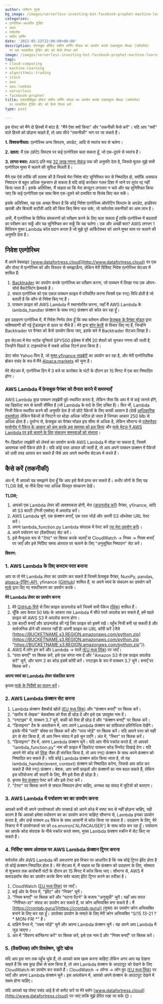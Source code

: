 ```yaml
---
author: जस्टिन गुएसे
bg_image: /images/serverless-investing-bot-facebook-prophet-machine-learning.png
categories:
- एल्गोरिथ्म-आधारित ट्रेडिंग
- aws
- सर्वरलेस
- मशीन लर्निंग
date: '2022-05-23T22:00:00+00:00'
description: एफेसबुक प्रॉफिट मशीन लर्निंग मॉडल का उपयोग करके एडब्ल्यूएस लैम्ब्डा (सर्वरलेस)
  पर एक स्वचालित ट्रेडिंग बॉट को कैसे तैनात करें
image: /images/serverless-investing-bot-facebook-prophet-machine-learning-1.png
tags:
- cloud-computing
- machine-learning
- algorithmic-trading
- stock
- aws
- aws-lambda
- serverless
- facebook-prophet
title: एफएसीबीबुक प्रोफेट मशीन लर्निंग मॉडल का उपयोग करके एडब्ल्यूएस लैम्ब्डा (सर्वरलेस)
  पर स्वचालित ट्रेडिंग बॉट को कैसे तैनात करें
type: post

---
```

इस पोस्ट को मैंने दो हिस्सों में बांटा है: "मैंने ऐसा क्यों किया" और "तकनीकी कैसे करें"। यदि आप "क्यों" वाले हिस्से को छोड़ना चाहते हैं, तो आप सीधे "तकनीकी" भाग पर जा सकते हैं।


**1. विश्वसनीयता:** एल्गोरिथ्म अन्य सिस्टम, अपडेट, आदि से स्वतंत्र रूप से चलेगा।

**2. दक्षता:** मैं एक (छोटे) सिस्टम पर कई एल्गोरिदम चला सकता हूँ, जो एक-दूसरे से स्वतंत्र हैं।

**3. लागत बचत:** AWS प्रति माह [32 लाख गणना सेकंड](https://aws.amazon.com/lambda/?did=ft_card&trk=ft_card) तक की अनुमति देता है, जिससे मूलतः मुझे सभी एल्गोरिदम मुफ्त में चलाने की सुविधा मिलती है।

मैंने एक ऐसे तरीके की तलाश की है जिससे मेरा निवेश बॉट सुनिश्चित रूप से निष्पादित हो, क्योंकि असफल निष्पादन से बहुत अधिक नुकसान हो सकता है यदि कोई कारोबार गलत दिशा में जाने पर तुरंत रद्द नहीं किया जाता है। इसके अतिरिक्त, मैं चाहता था कि मेरा कंप्यूटर लगातार न चले और यह सुनिश्चित किया जाए कि कई एल्गोरिदम एक साथ बिना एक-दूसरे को प्रभावित या विलंब किए चल सकें।

इसके अतिरिक्त, यह एक अच्छा विचार है कि कोई निवेश एल्गोरिथ्म ऑपरेटिंग सिस्टम के अपडेट, हार्डवेयर खराबी और बिजली कटौती आदि की चिंता किए बिना चल सके, जो सर्वरलेस तकनीकों का आम लाभ है।

अभी, मैं एल्गोरिथ्म के विभिन्न संस्करणों को परीक्षण करने के लिए चला सकता हूँ ताकि एल्गोरिथ्म में बदलावों का परीक्षण कर सकूँ और यह सुनिश्चित कर सकूँ कि यह चलेगा। एक और अच्छी बात? AWS लगभग 1 मिलियन मुफ्त Lambda कॉल प्रदान करता है जो मुझे पूरे आर्किटेक्चर को अपने मुफ्त स्तर पर चलाने की अनुमति देता है।


## निवेश एल्गोरिथ्म

मैं अपने वेबसाइट [www.datafortress.cloud](http://www.datafortress.cloud) पर एक और पोस्ट में एल्गोरिथ्म को और विस्तार से समझाऊँगा, लेकिन मेरी विशिष्ट निवेश एल्गोरिथ्म सेटअप में शामिल हैं:

1. [Backtrader](https://www.backtrader.com/) का उपयोग करके एल्गोरिथ्म का परीक्षण करना, जो पायथन में लिखा गया एक ओपन-सोर्स बैकटेस्टिंग फ्रेमवर्क है।
2. सफल एल्गोरिथ्म को एक एकल पायथन फ़ाइल में परिवर्तित करना जिसमें एक रन() विधि होती है जो बताती है कि कौन से निवेश किए गए हैं।
3. पायथन फ़ाइल को AWS Lambda में स्थानांतरित करना, जहाँ मैं AWS Lambda के lambda_handler फ़ंक्शन के साथ रन() फ़ंक्शन को कॉल कर रहा हूँ।

इस उदाहरण एल्गोरिथ्म में, मैं निवेश निर्णय लेता हूँ कि क्या वर्तमान कीमत [फ़ेसबुक के पैगंबर मॉडल](https://facebook.github.io/prophet/) द्वारा भविष्यवाणी की गई ट्रेंडलाइन से ऊपर या नीचे है। मेरे द्वारा [शॉन केली](http://seangtkelley.me/blog/2018/08/15/algo-trading-pt2) से विचार लिए गए हैं, जिन्होंने Backtrader पर पैगंबर को कैसे उपयोग किया जाए, इसके बारे में Backtrader सेटअप लिखा है।

इस सेटअप में मेरा स्टॉक यूनिवर्स SPY500 इंडेक्स में शीर्ष 20 शेयरों को चुनकर गणना की जाती है, जिन्होंने पिछले X टाइमस्टेप्स में सबसे अधिक रिटर्न प्राप्त किया है।

डेटा स्रोत Yahoo वित्त है, जो [मुफ्त yfinance लाइब्रेरी](https://pypi.org/project/yfinance/) का उपयोग कर रहा है, और मेरी एल्गोरिदमिक ब्रोकर पसंद के रूप में मैंने [Alpaca.markets](https://alpaca.markets/) को चुना है।

मेरे सेटअप में, एल्गोरिथ्म दिन में 3 बजे या कारोबार के घंटों के दौरान हर 15 मिनट में एक बार निष्पादित होगा।

### AWS Lambda में फ़ेसबुक पैगंबर को तैनात करने में समस्याएँ

AWS Lambda कुछ पायथन लाइब्रेरी पूर्व-स्थापित करता है, लेकिन जैसा कि आप में से कई जानते होंगे, यह डिफ़ॉल्ट रूप से काफी सीमित है (जो Lambda के वादे के लिए उचित है)। फिर भी, Lambda निजी पैकेज स्थापित करने की अनुमति देता है जो छोटे पैकेजों के लिए काफी आसान है (देखें [आधिकारिक दस्तावेज़](https://docs.aws.amazon.com/lambda/latest/dg/python-package.html)) लेकिन पैकेजों से निपटने पर थोड़ा अधिक जटिल हो जाता है जिनका आकार 250 Mb से अधिक होता है। दुर्भाग्य से, फ़ेसबुक का पैगंबर मॉडल इस सीमा से अधिक है, लेकिन सौभाग्य से [एलेक्जेंडर मत्सेनोव ने पैकेज के आकार को कम करके इस समस्या को हल किया](https://towardsdatascience.com/how-to-get-fbprophet-work-on-aws-lambda-c3a33a081aaf) और [मार्क मेट्ज़ ने AWS Lambda पर इसे चलाने के लिए संकलन समस्याओं को संभाला](https://github.com/marcmetz/How-To-Deploy-Facebook-Prophet-on-AWS-Lambda)।

गैर-डिफ़ॉल्ट लाइब्रेरी को लेयर्स का उपयोग करके AWS Lambda में जोड़ा जा सकता है, जिसमें आवश्यक सभी पैकेज होते हैं। यदि कोई परत आयात की जाती है, तो आप अपने पायथन फ़ंक्शन में पैकेजों को उसी तरह आयात कर सकते हैं जैसे आप अपने स्थानीय सेटअप में करते हैं।


## कैसे करें (तकनीकी)

अंत में, मैं आपको यह समझाने देता हूँ कि आप इसे कैसे प्राप्त कर सकते हैं। अधीर लोगों के लिए यह TLDR देखें, या नीचे दिया गया अधिक विस्तृत संस्करण देखें।

**TLDR;**

1. आपको एक Lambda लेयर की आवश्यकता होगी, मेरा ([डाउनलोड करें](https://github.com/JustinGuese/How-To-Deploy-Facebook-Prophet-on-AWS-Lambda/raw/master/python.zip)) पैगंबर, yfinance, आदि को S3 बाल्टी (निजी एक्सेस) में अपलोड करें।
2. AWS Lambda चुनें, एक फ़ंक्शन बनाएँ, एक परत जोड़ें और अपनी S3 ऑब्जेक्ट URL पेस्ट करें।
3. अपना lambda_function.py Lambda संपादक में पेस्ट करें ([या मेरा उपयोग करें](https://github.com/JustinGuese/How-To-Deploy-Facebook-Prophet-on-AWS-Lambda/blob/master/lambda_function.py))।
4. अपने पर्यावरण चर (वैकल्पिक) सेट करें।
5. इसे मैन्युअल रूप से "टेस्ट" पर क्लिक करके चलाएँ या CloudWatch -> नियम -> नियम बनाएँ पर जाएँ और इसे निर्दिष्ट समय अंतराल पर चलाने के लिए "अनुसूचित निष्पादन" सेट करें।


**विवरण:**

### 1. AWS Lambda के लिए कस्टम परत बनाना

आप या तो मेरे Lambda लेयर का उपयोग कर सकते हैं जिसमें फ़ेसबुक पैगंबर, NumPy, pandas, [alpaca-ट्रेडिंग-API](https://github.com/alpacahq/alpaca-trade-api-python), yfinance ([GitHub](https://github.com/JustinGuese/How-To-Deploy-Facebook-Prophet-on-AWS-Lambda)) शामिल हैं, या अपने स्वयं के संकलन का उपयोग करें [मार्क](https://medium.com/@marc.a.metz/docker-run-rm-it-v-pwd-var-task-lambci-lambda-build-python3-7-bash-c7d53f3b7eb2) द्वारा दिए गए स्पष्टीकरण का उपयोग करके।

**मेरे Lambda लेयर का उपयोग करना**

1. मेरे [GitHub रिपो](https://github.com/JustinGuese/How-To-Deploy-Facebook-Prophet-on-AWS-Lambda/raw/master/python.zip) से ज़िप फ़ाइल डाउनलोड करें जिसमें सभी पैकेज ([लिंक](https://github.com/JustinGuese/How-To-Deploy-Facebook-Prophet-on-AWS-Lambda/raw/master/python.zip)) शामिल हैं।
2. चूँकि आप केवल 50 Mb के आकार तक Lambda में सीधे परतें अपलोड कर सकते हैं, हमें पहले फ़ाइल को AWS S3 में अपलोड करना होगा।
3. एक बाल्टी बनाएँ और डाउनलोड की गई ज़िप फ़ाइल को इसमें रखें। पहुँच निजी बनी रह सकती है और सार्वजनिक होने की ज़रूरत नहीं है! अपनी फ़ाइल का URL कॉपी करें (जैसे [https://BUCKETNAME.s3.REGION.amazonaws.com/python.zip](https://BUCKETNAME.s3.REGION.amazonaws.com/python.zip "https://BUCKETNAME.s3.REGION.amazonaws.com/python.zip")).
4. AWS में लॉग इन करें और Lambda -> परतें ([EU मध्य लिंक](https://eu-central-1.console.aws.amazon.com/lambda/home?region=eu-central-1#/layers)) पर जाएँ।
5. "परत बनाएँ" पर क्लिक करें, इसे एक संगत नाम दें और "Amazon S3 से एक फ़ाइल अपलोड करें" चुनें, और चरण 3 का कोड इसमें कॉपी करें। रनटाइम के रूप में पायथन 3.7 चुनें। बनाएँ पर क्लिक करें।

**अपना स्वयं का Lambda लेयर संकलित करना**

कृपया [मार्क के निर्देशों का पालन करें](https://medium.com/@marc.a.metz/docker-run-rm-it-v-pwd-var-task-lambci-lambda-build-python3-7-bash-c7d53f3b7eb2)।

### 2. AWS Lambda फ़ंक्शन सेट करना

1. Lambda फ़ंक्शन डैशबोर्ड खोलें ([EU मध्य लिंक](https://eu-central-1.console.aws.amazon.com/lambda/home?region=eu-central-1#/functions)) और "फ़ंक्शन बनाएँ" पर क्लिक करें।
2. "खरोंच से लेखक" चेकबॉक्स को वैसा ही छोड़ दें और इसे एक उपयुक्त नाम दें।
3. "रनटाइम" में, पायथन 3.7 चुनें, बाकी को वैसा ही छोड़ दें और "फ़ंक्शन बनाएँ" पर क्लिक करें।
4. "डिजाइनर" टैब के अवलोकन में, आप अपने Lambda फ़ंक्शन का ग्राफ़िकल प्रतिनिधित्व देखेंगे। इसके नीचे "परतें" बॉक्स पर क्लिक करें और "परत जोड़ें" पर क्लिक करें। यदि आपने परत को सही ढंग से सेट किया है, तो आप निम्न संवाद में इसे चुन पाएँगे। अंत में, "स्थिर" पर क्लिक करें।
5. "डिजाइनर" टैब में, अपना Lambda फ़ंक्शन चुनें। यदि आप नीचे स्क्रॉल करते हैं, तो आपको "lambda_function.py" नाम की फ़ाइल में डिफ़ॉल्ट पायथन कोड स्निपेट दिखाई देगा। यदि आपने मेरे कोड को [लिंक](https://github.com/JustinGuese/How-To-Deploy-Facebook-Prophet-on-AWS-Lambda/blob/master/lambda_function.py) जैसा ही संरचित किया है, तो आप रन() फ़ंक्शन के साथ अपने फ़ंक्शन को निष्पादित कर सकते हैं। यदि कोई Lambda फ़ंक्शन कॉल किया जाता है, तो यह lambda_handler(event, context) फ़ंक्शन को निष्पादित करेगा, जिससे आप कॉल कर सकते हैं जैसे रन() फ़ंक्शन। बेशक, आप सभी फ़ाइलों और फ़ंक्शनों का नाम बदल सकते हैं, लेकिन इस परियोजना की सादगी के लिए, मैंने इसे वैसा ही छोड़ा है।
6. कृपया [मेरा फ़ंक्शन](https://github.com/JustinGuese/How-To-Deploy-Facebook-Prophet-on-AWS-Lambda/blob/master/lambda_function.py) पेस्ट करें और इसे टेस्ट करें।
7. "टेस्ट" पर क्लिक करने से सफल निष्पादन होना चाहिए, अन्यथा यह संवाद में त्रुटियों को बताएगा।

### 3. AWS Lambda में पर्यावरण चर का उपयोग करना

आपको कभी भी अपने उपयोगकर्ता और पासवर्ड को अपने कोड में स्पष्ट रूप से नहीं छोड़ना चाहिए, यही कारण है कि आपको हमेशा पर्यावरण चर का उपयोग करना चाहिए! सौभाग्य से, Lambda इनका उपयोग करता है, और उन्हें पायथन os पैकेज के साथ आसानी से कॉल किया जा सकता है। उदाहरण के लिए, मेरे स्क्रिप्ट में मैं उपयोगकर्ता चर को os.environ\['ALPACAUSER'\] के साथ कॉल कर रहा हूँ। पर्यावरण चर आपके कोड संपादक के नीचे स्क्रॉल करते समय, मुख्य Lambda फ़ंक्शन स्क्रीन में सेट किए जा सकते हैं।

### 4. निर्दिष्ट समय अंतराल पर AWS Lambda फ़ंक्शन ट्रिगर करना

सर्वरलेस और AWS Lambda की अवधारणा इस विचार पर आधारित है कि जब कोई ट्रिगर ईवेंट होता है तो कोई फ़ंक्शन निष्पादित होता है। मेरे सेटअप में, मैं चाहता था कि फ़ंक्शन को उदाहरण के लिए, सोमवार से शुक्रवार तक कारोबारी घंटों के दौरान हर 15 मिनट में कॉल किया जाए। सौभाग्य से, AWS में क्लाउडवॉच सेवा का उपयोग करके बिना सर्वर चलाए ईवेंट ट्रिगर करने का तरीका है।

1. CloudWatch ([EU मध्य लिंक](https://eu-central-1.console.aws.amazon.com/cloudwatch/home?region=eu-central-1)) पर जाएँ।
2. बाईं ओर के पैनल में, "ईवेंट" और "नियम" चुनें।
3. "नियम बनाएँ" पर क्लिक करें और "घटना पैटर्न" के बजाय "अनुसूची" चुनें। यहाँ आप सरल "निश्चित-दर" संवाद का उपयोग कर सकते हैं, या क्रोन अभिव्यक्ति बना सकते हैं। मैं [https://crontab.guru/](https://crontab.guru/) (मुफ्त) का उपयोग क्रोन अभिव्यक्ति बनाने के लिए कर रहा हूँ। उपरोक्त उपयोग के मामले के लिए मेरी क्रोन अभिव्यक्ति "0/15 13-21 ? * MON-FRI *" है।
4. दाहिने पैनल में, "लक्ष्य जोड़ें" चुनें और अपना Lambda फ़ंक्शन चुनें। यह अपने आप Lambda में जुड़ जाएगा।
5. अंत में "विवरण कॉन्फ़िगर करें" पर क्लिक करें, इसे एक नाम दें और "नियम बनाएँ" पर क्लिक करें।

### 5. (वैकल्पिक) लॉग विश्लेषण, त्रुटि खोज

यदि आप इस भाग तक पहुँच चुके हैं, तो आपको काम खत्म करना चाहिए! लेकिन अगर आप यह देखना चाहते हैं कि सब कुछ ठीक से काम किया है, तो आप Lambda फ़ंक्शन के आउटपुट को देखने के लिए CloudWatch का उपयोग कर सकते हैं। CloudWatch -> लॉग्स -> लॉग ग्रुप ([EU मध्य लिंक](https://eu-central-1.console.aws.amazon.com/cloudwatch/home?region=eu-central-1#logsV2:log-groups)) पर जाएँ और अपना Lambda फ़ंक्शन चुनें। इस अवलोकन में, आपको अपने फ़ंक्शन के आउटपुट देखने में सक्षम होना चाहिए।


यदि आपको यह पोस्ट पसंद आई है तो कमेंट करें या मेरे ब्लॉग [www.datafortress.cloud](http://www.datafortress.cloud) पर जाएं ताकि मुझे प्रेरित रखा जा सके 😊।

